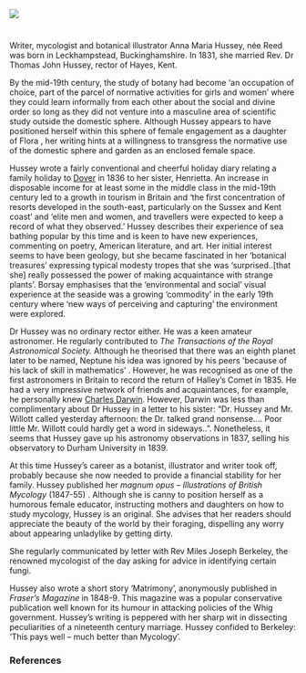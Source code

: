 <a href="https://juncture-digital.org"><img src="https://juncture-digital.org/images/ve-button.png"></a>
<param ve-config title="Anna Maria Hussey, née Reed (5 June 1805 – 26 August 1853)" author="Liz Askey" layout="vtl" banner="/images/banners/19c.jpg">

<param ve-entity eid="Q936183" aliases="Tonbridge">

#

Writer, mycologist and botanical illustrator Anna Maria Hussey, née Reed was born in Leckhampstead, Buckinghamshire. In 1831, she married Rev. Dr Thomas John Hussey, rector of Hayes, Kent. 

By the mid-19th century, the study of botany had become ‘an occupation of choice, part of the parcel of normative activities for girls and women’  where they could learn informally from each other about the social and divine order so long as they did not venture into a masculine area of scientific study outside the domestic sphere.  Although Hussey appears to have positioned herself within this sphere of female engagement as a daughter of Flora , her writing hints at a willingness to transgress the normative use of the domestic sphere and garden as an enclosed female space.

Hussey wrote a fairly conventional and cheerful holiday diary relating a family holiday to [Dover](/19c/19c-dover) in 1836 to her sister, Henrietta.  An increase in disposable income for at least some in the middle class in the mid-19th century led to a growth in tourism in Britain and ‘the first concentration of resorts developed in the south-east, particularly on the Sussex and Kent coast’ and ‘elite men and women, and travellers were expected to keep a record of what they observed.’  Hussey describes their experience of sea bathing popular by this time  and is keen to have new experiences, commenting on poetry, American literature, and art. Her initial interest seems to have been geology, but she became fascinated in her ‘botanical treasures’ expressing typical modesty tropes that she was ‘surprised..[that she] really possessed the power of making acquaintance with strange plants’.  Borsay emphasises that the ‘environmental and social’ visual experience at the seaside was a growing ‘commodity’ in the early 19th century where ‘new ways of perceiving and capturing’ the environment were explored.  
	
Dr Hussey was no ordinary rector either. He was a keen amateur astronomer. He regularly contributed to _The Transactions of the Royal Astronomical Society._  Although he theorised that there was an eighth planet later to be named, Neptune  his idea was ignored by his peers 'because of his lack of skill in mathematics’ . However, he was recognised as one of the first astronomers in Britain to record the return of Halley’s Comet in 1835.  He had a very impressive network of friends and acquaintances, for example, he personally knew [Charles Darwin](/19c/19c-darwin-biography). However, Darwin was less than complimentary about Dr Hussey in a letter to his sister: “Dr. Hussey and Mr. Willott called yesterday afternoon: the Dr. talked grand nonsense…. Poor little Mr. Willott could hardly get a word in sideways..”.    Nonetheless, it seems that Hussey gave up his astronomy observations in 1837, selling his observatory to Durham University in 1839.  

At this time Hussey’s career as a botanist, illustrator and writer took off, probably because she now needed to provide a financial stability for her family.  Hussey published her _magnum opus_ – _Illustrations of British Mycology_  (1847-55) . Although she is canny to position herself as a humorous female educator, instructing mothers and daughters on how to study mycology, Hussey is an original. She advises that her readers should appreciate the beauty of the world by their foraging, dispelling any worry about appearing unladylike by getting dirty. 

She regularly communicated by letter with Rev Miles Joseph Berkeley, the renowned mycologist of the day asking for advice in identifying certain fungi.

Hussey also wrote a short story ‘Matrimony’, anonymously published  in _Fraser’s Magazine_ in 1848-9.   This magazine was a popular conservative publication well known for its humour in attacking policies of the Whig government.  Hussey’s writing is peppered with her sharp wit in dissecting peculiarities of a nineteenth century marriage. Hussey confided to Berkeley: ‘This pays well – much better than Mycology’.  

### References

[^ref1]: p60.
[^ref1]:  All images of Hussey’s art work was accessed from Oak Spring Garden Foundation - Anna Maria Hussey (osgf.org) on 28/12/22. Illustrations used in Hussey’s Illustrations of British Mycology 1847-55.
[^ref1]: Shteir, Ann,B. _Cultivating Women Cultivating Science_. John Hopkins University Press, 1996.7.
[^ref1]: George, Sam, Botany, Sexuality & Women’s Writing: From Modest Shoot to Forward Plant (Manchester University Press, 2007), p.60, p.59.
[^ref1]: Shteir, Op.Cit., p.6.
[^ref1]: Finn, Elizabeth, A., 'Introduction’ pp. I-vi in Libby - Botany, Boats and Bathing Machines: Anna Maria Hussey's holiday in Dover in 1836 (libbyapp.com), p.ii. 
[^ref1]: Borsay, P. _A Room with a View: Visualising the Seaside, c. 1750-1914_. _Transactions of the Royal Historical Society_, 2013 (Sixth Series, Vol. 23. 175-201). 180, accessed 13/08/22.
[^ref1]: Ibid., p.181.
[^ref1]: Borsay, Op. Cit., p.177.
[^ref1]: Ibid., p.201.
[^ref1]: Women's Work (lindahall.org) accessed 271122.
[^ref1]: Skyscript: The Birth of the Outer Planets: Neptune accessed 271122
[^ref1]: Historic Dispute : Is Urbain Le Verrier the true discoverer of Neptune (scienceclarified.com) accessed 271122
[^ref1]: Appearance of Halley's comet: The London, Edinburgh, and Dublin Philosophical Magazine and Journal of Science: Vol 7, No 39 (tandfonline.com) accessed 271122
[^ref1]: "Darwin Correspondence Project".accessed 271122
[^ref1]: Woman’s Work Op.Cit.
[^ref1]: Judith W. Page and Elise L. Smith, _Women, Literature and The Domesticated Landscape: England’s Disciples of Flora, 1780-1870_. (CUP, 2014).106.
   [ser.1 (1847) - Illustrations of British mycology - Biodiversity Heritage Library (biodiversitylibrary.org) ] ser.2   (1855) - Illustrations of British   mycology - Biodiversity Heritage Library (biodiversitylibrary.org)
[^ref1]: Women's Work (lindahall.org) accessed 271122
[^ref1]: Fraser's Magazine 1849-05: Vol 39 Iss 233 : Free Download, Borrow, and Streaming : Internet Archive; Fraser's Magazine 1849-06: Vol 39 Iss 234 : Free Download, Borrow, and Streaming : Internet Archive ; Fraser's Magazine 1849-07: Vol 40 Iss 235 : Free Download, Borrow, and Streaming : Internet Archive accessed 28/12/22.
[^ref1]: Fraser's Magazine 1830-1882 : Free Texts : Free Download, Borrow and Streaming : Internet Archive accessed 28/12/22.
[^ref1]: Page and Smith, Op.Cit.108.

